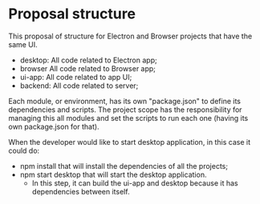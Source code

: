 
# Proposal structure

This proposal of structure for Electron and Browser projects that have the same UI.

- desktop: All code related to Electron app;
- browser All code related to Browser app;
- ui-app: All code related to app UI;
- backend: All code related to server;

Each module, or environment, has its own "package.json"  to define its dependencies and scripts.
The project scope has the responsibility for managing this all modules and set the scripts to run each one (having its own package.json for that).

When the developer would like to start desktop application, in this case it could do:
- npm install that will install the dependencies of all the projects;
- npm start desktop that will start the desktop application.
	- In this step, it can build the ui-app and desktop because it has dependencies between itself.


